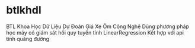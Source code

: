 # btlkhdl
BTL Khoa Học Dữ Liệu Dự Đoán Giá Xe Ôm Công Nghệ
Dùng phương pháp học máy có giám sát hồi quy tuyến tính LinearRegression
Kết hợp với api tính quãng đường 
